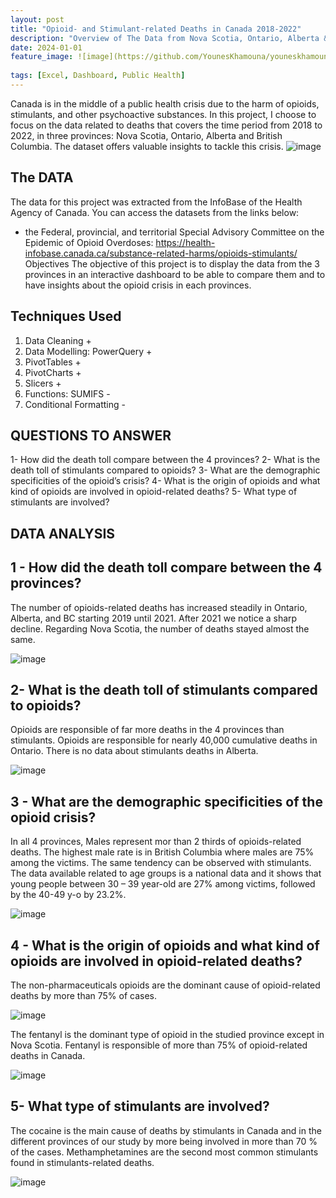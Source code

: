 ```yaml
---
layout: post
title: "Opioid- and Stimulant-related Deaths in Canada 2018-2022"
description: "Overview of The Data from Nova Scotia, Ontario, Alberta & British Columbia 2018 -2022."
date: 2024-01-01
feature_image: ![image](https://github.com/YounesKhamouna/youneskhamouna.github.io/assets/142261924/04fb6556-4d52-4581-9550-bcb7351c92a2)
 
tags: [Excel, Dashboard, Public Health]
---
```


Canada is in the middle of a public health crisis due to the harm of opioids, stimulants, and other psychoactive substances. In this project, I choose to focus on the data related to deaths that covers the time period from 2018 to 2022, in three provinces: Nova Scotia, Ontario, Alberta and British Columbia. 
The dataset offers valuable insights to tackle this crisis.
![image](https://github.com/YounesKhamouna/youneskhamouna.github.io/assets/142261924/a633cbc0-9eab-4d0e-adac-801db35ce304)


<!--more-->

## The DATA

The data for this project was extracted from the InfoBase of the Health Agency of Canada. 
You can access the datasets from the links below: 
-	the Federal, provincial, and territorial Special Advisory Committee on the Epidemic of Opioid Overdoses:  https://health-infobase.canada.ca/substance-related-harms/opioids-stimulants/ 
Objectives
The objective of this project is to display the data from the 3 provinces in an interactive dashboard to be able to compare them and to have insights about the opioid crisis in each provinces.

## Techniques Used 
1.	Data Cleaning +
2.	Data Modelling: PowerQuery +
3.	PivotTables +
4.	PivotCharts +
5.	Slicers +
6.	Functions: SUMIFS -
7.	Conditional Formatting -




## QUESTIONS TO ANSWER
1-	How did the death toll compare between the 4 provinces?
2-	What is the death toll of stimulants compared to opioids?
3-	What are the demographic specificities of the opioid’s crisis?
4-	What is the origin of opioids and what kind of opioids are involved in opioid-related deaths?
5-	 What type of stimulants are involved?



## DATA ANALYSIS

## 1 - How did the death toll compare between the 4 provinces?
The number of opioids-related deaths has increased steadily in Ontario, Alberta, and BC starting 2019 until 2021. After 2021 we notice a sharp decline.
Regarding Nova Scotia, the number of deaths stayed almost the same. 

![image](https://github.com/YounesKhamouna/youneskhamouna.github.io/assets/142261924/4ec74d2d-6748-43a7-a08c-9c722670af2c)

## 2-	What is the death toll of stimulants compared to opioids?
Opioids are responsible of far more deaths in the 4 provinces than stimulants.
Opioids are responsible for nearly 40,000 cumulative deaths in Ontario. There is no data about stimulants deaths in Alberta. 

![image](https://github.com/YounesKhamouna/youneskhamouna.github.io/assets/142261924/724b7e43-e11e-4d2f-b08c-f883ff181bcb)


## 3 - What are the demographic specificities of the opioid crisis?
In all 4 provinces, Males represent mor than 2 thirds of opioids-related deaths. The highest male rate is in British Columbia where males are 75% among the victims. 
The same tendency can be observed with stimulants. 
The data available related to age groups is a national data and it shows that young people between 30 – 39 year-old are 27% among victims, followed by the 40-49 y-o by 23.2%. 

![image](https://github.com/YounesKhamouna/youneskhamouna.github.io/assets/142261924/55aa667a-1758-48f5-adbd-a9b30d468ad1)

## 4	- What is the origin of opioids and what kind of opioids are involved in opioid-related deaths?
The non-pharmaceuticals opioids are the dominant cause of opioid-related deaths by more than 75% of cases. 


 ![image](https://github.com/YounesKhamouna/youneskhamouna.github.io/assets/142261924/cf0e6b52-58d7-49a1-a618-3fd84d44666c)


The fentanyl is the dominant type of opioid in the studied province except in Nova Scotia.
Fentanyl is responsible of more than 75% of opioid-related deaths in Canada.
 
![image](https://github.com/YounesKhamouna/youneskhamouna.github.io/assets/142261924/2d023f78-e9f8-4f31-bddd-90beb2cd28f4)


## 5- What type of stimulants are involved?
The cocaine is the main cause of deaths by stimulants in Canada and in the different provinces of our study by more being involved in more than 70 % of the cases.
Methamphetamines are the second most common stimulants found in stimulants-related deaths. 

![image](https://github.com/YounesKhamouna/youneskhamouna.github.io/assets/142261924/4991dda4-2748-4741-938a-79d90f7989d7)
